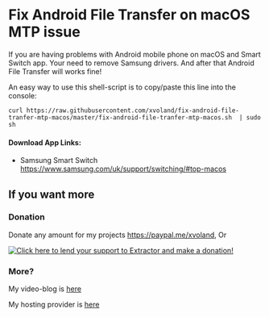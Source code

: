 # Fix Android File Transfer on macOS MTP issue

If you are having problems with Android mobile phone on macOS and Smart Switch app. Your need to remove Samsung drivers. And after that Android File Transfer will works fine!



An easy way to use this shell-script is to copy/paste this line into the console:

`curl https://raw.githubusercontent.com/xvoland/fix-android-file-tranfer-mtp-macos/master/fix-android-file-tranfer-mtp-macos.sh  | sudo sh`



#### Download App Links:

- Samsung Smart Switch https://www.samsung.com/uk/support/switching/#top-macos



## If you want more

### Donation

Donate any amount for my projects <a href='https://paypal.me/xvoland'>https://paypal.me/xvoland</a>, Or



<a href='https://www.paypal.com/cgi-bin/webscr?cmd=_s-xclick&hosted_button_id=9D4YBRWH8QURU'><img alt='Click here to lend your support to Extractor and make a donation!' src='https://www.paypalobjects.com/en_US/GB/i/btn/btn_donateCC_LG.gif' border='0' /></a>



### More?

My video-blog is <a href='https://youtube.com/xvoland'>here</a>

My hosting provider is <a href='https://goo.gl/3KpxQI'>here</a>

